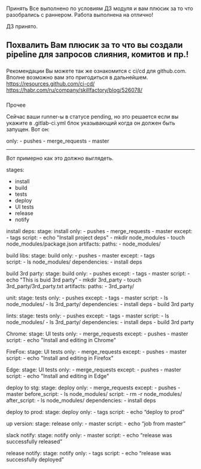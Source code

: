 ###
Принять
Все выполнено по условиям ДЗ модуля и вам плюсик за то что разобрались с раннером. Работа выполнена на отлично!

ДЗ принято.

###
Похвалить
Вам плюсик за то что вы создали pipeline для запросов слияния, комитов и пр.!
---


###
Рекомендации
Вы можете так же ознакомится с ci/cd для github.com. Вполне возможно вам это пригодиться в дальнейшем.
https://resources.github.com/ci-cd/
https://habr.com/ru/company/skillfactory/blog/526078/


###
Прочее

Сейчас ваши runner-ы в статусе pending, но это решается если вы укажите в .gitlab-ci.yml блок указывающий когда он должен быть запущен. Вот он:

only:
     - pushes
     - merge_requests
     - master

-----     

Вот примерно как это должно выглядеть.

stages:
  - install
  - build
  - tests
  - deploy
  - UI tests
  - release
  - notify

install deps:
  stage: install
  only:
    - pushes
    - merge_requests
    - master
  except:
    - tags
  script:
    - echo "Install project deps"
    - mkdir node_modules
    - touch node_modules/package.json
  artifacts:
    paths:
      - node_modules/

build libs:
  stage: build
  only:
    - pushes
    - master
  except:
    - tags  
  script:
    - ls node_modules/
  dependencies:
    - install deps

build 3rd party:
  stage: build
  only:
    - pushes
  except:
    - tags
    - master
  script:
    - echo "This is buid 3rd party"
    - mkdir 3rd_party
    - touch 3rd_party/3rd_party.txt
  artifacts:
    paths:
      - 3rd_party/

unit:
  stage: tests
  only:
    - pushes
  except:
    - tags
    - master
  script:
    - ls node_modules/
    - ls 3rd_party/
  dependencies:
    - install deps
    - build 3rd party

lints:
  stage: tests
  only:
    - pushes
  except:
    - tags
    - master
  script:
    - ls node_modules/
    - ls 3rd_party/
  dependencies:
    - install deps
    - build 3rd party

Chrome:
  stage: UI tests
  only:
    - merge_requests
  except:
    - pushes
    - master
  script:
    - echo "Install and editing in Chrome"

FireFox:
  stage: UI tests
  only:
    - merge_requests
  except:
    - pushes
    - master
  script:
    - echo "Install and editing in Firefox"    

Edge:
  stage: UI tests
  only:
    - merge_requests
  except:
    - pushes
    - master
  script:
    - echo "Install and editing in Edge"    

deploy to stg:
  stage: deploy
  only:
    - merge_requests
  except:
    - pushes
    - master
  before_script:
    - ls node_modules/
  script:
    - rm -r node_modules/
  after_script:
    - ls node_modules/
  dependencies:
    - install deps

deploy to prod:
  stage: deploy
  only:
    - tags
  script:
    - echo “deploy to prod”

up version:
  stage: release
  only:
    - master
  script:
    - echo “job from master”

slack notify:
  stage: notify
  only:
    - master
  script:
    - echo “release was successfully released”

release notify:
  stage: notify
  only:
    - tags
  script:
    - echo “release was successfully deployed”
